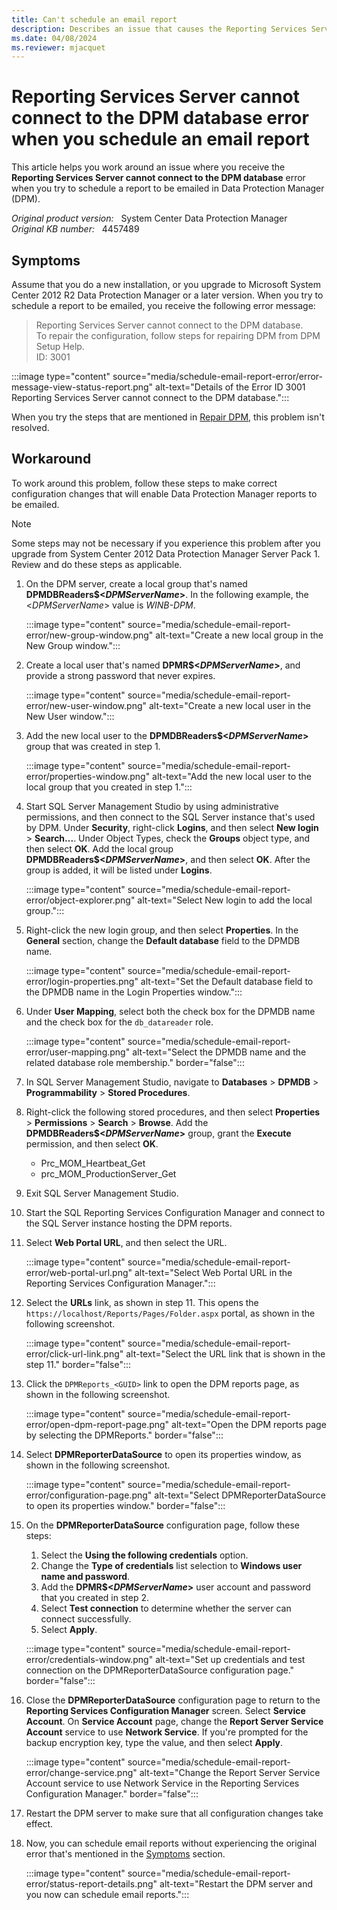 ```yaml
---
title: Can't schedule an email report
description: Describes an issue that causes the Reporting Services Server cannot connect to the DPM database error when you try to schedule a report to be emailed in Data Protection Manager.
ms.date: 04/08/2024
ms.reviewer: mjacquet
---
```

# Reporting Services Server cannot connect to the DPM database error when you schedule an email report

This article helps you work around an issue where you receive the **Reporting Services Server cannot connect to the DPM database** error when you try to schedule a report to be emailed in Data Protection Manager (DPM).

_Original product version:_ &nbsp; System Center Data Protection Manager  
_Original KB number:_ &nbsp; 4457489

## Symptoms

Assume that you do a new installation, or you upgrade to Microsoft System Center 2012 R2 Data Protection Manager or a later version. When you try to schedule a report to be emailed, you receive the following error message:

> Reporting Services Server cannot connect to the DPM database.  
> To repair the configuration, follow steps for repairing DPM from DPM Setup Help.  
> ID: 3001

:::image type="content" source="media/schedule-email-report-error/error-message-view-status-report.png" alt-text="Details of the Error ID 3001 Reporting Services Server cannot connect to the DPM database.":::

When you try the steps that are mentioned in [Repair DPM](/previous-versions/system-center/system-center-2012-R2/hh758162(v=sc.12)), this problem isn't resolved.

## Workaround

To work around this problem, follow these steps to make correct configuration changes that will enable Data Protection Manager reports to be emailed.

> [!NOTE]
> Some steps may not be necessary if you experience this problem after you upgrade from System Center 2012 Data Protection Manager Server Pack 1. Review and do these steps as applicable.

1. On the DPM server, create a local group that's named **DPMDBReaders$\<*DPMServerName*>**. In the following example, the <*DPMServerName*> value is *WINB-DPM*.

    :::image type="content" source="media/schedule-email-report-error/new-group-window.png" alt-text="Create a new local group in the New Group window.":::

2. Create a local user that's named **DPMR$\<*DPMServerName*>**, and provide a strong password that never expires.

    :::image type="content" source="media/schedule-email-report-error/new-user-window.png" alt-text="Create a new local user in the New User window.":::

3. Add the new local user to the **DPMDBReaders$<*DPMServerName*>** group that was created in step 1.

    :::image type="content" source="media/schedule-email-report-error/properties-window.png" alt-text="Add the new local user to the local group that you created in step 1.":::

4. Start SQL Server Management Studio by using administrative permissions, and then connect to the SQL Server instance that's used by DPM. Under **Security**, right-click **Logins**, and then select **New login** > **Search...**. Under Object Types, check the **Groups** object type, and then select **OK**. Add the local group **DPMDBReaders$\<*DPMServerName*>**, and then select **OK**. After the group is added, it will be listed under **Logins**.

    :::image type="content" source="media/schedule-email-report-error/object-explorer.png" alt-text="Select New login to add the local group.":::

5. Right-click the new login group, and then select **Properties**. In the **General** section, change the **Default database** field to the DPMDB name.

    :::image type="content" source="media/schedule-email-report-error/login-properties.png" alt-text="Set the Default database field to the DPMDB name in the Login Properties window.":::

6. Under **User Mapping**, select both the check box for the DPMDB name and the check box for the `db_datareader` role.

    :::image type="content" source="media/schedule-email-report-error/user-mapping.png" alt-text="Select the DPMDB name and the related database role membership." border="false":::

7. In SQL Server Management Studio, navigate to **Databases** > **DPMDB** > **Programmability** > **Stored Procedures**.

8. Right-click the following stored procedures, and then select **Properties** > **Permissions** > **Search** > **Browse**. Add the **DPMDBReaders$\<*DPMServerName*>** group, grant the **Execute** permission, and then select **OK**.

    - Prc_MOM_Heartbeat_Get
    - prc_MOM_ProductionServer_Get

9. Exit SQL Server Management Studio.

10. Start the SQL Reporting Services Configuration Manager and connect to the SQL Server instance hosting the DPM reports.

11. Select **Web Portal URL**, and then select the URL.

    :::image type="content" source="media/schedule-email-report-error/web-portal-url.png" alt-text="Select Web Portal URL in the Reporting Services Configuration Manager.":::

12. Select the **URLs** link, as shown in step 11. This opens the `https://localhost/Reports/Pages/Folder.aspx` portal, as shown in the following screenshot.

    :::image type="content" source="media/schedule-email-report-error/click-url-link.png" alt-text="Select the URL link that is shown in the step 11." border="false":::

13. Click the `DPMReports_<GUID>` link to open the DPM reports page, as shown in the following screenshot.

    :::image type="content" source="media/schedule-email-report-error/open-dpm-report-page.png" alt-text="Open the DPM reports page by selecting the DPMReports." border="false":::

14. Select **DPMReporterDataSource** to open its properties window, as shown in the following screenshot.

    :::image type="content" source="media/schedule-email-report-error/configuration-page.png" alt-text="Select DPMReporterDataSource to open its properties window." border="false":::

15. On the **DPMReporterDataSource** configuration page, follow these steps:

    1. Select the **Using the following credentials** option.
    2. Change the **Type of credentials** list selection to **Windows user name and password**.
    3. Add the **DPMR$\<*DPMServerName*>** user account and password that you created in step 2.
    4. Select **Test connection** to determine whether the server can connect successfully.
    5. Select **Apply**.

    :::image type="content" source="media/schedule-email-report-error/credentials-window.png" alt-text="Set up credentials and test connection on the DPMReporterDataSource configuration page." border="false":::

16. Close the **DPMReporterDataSource** configuration page to return to the **Reporting Services Configuration Manager** screen. Select **Service Account**. On **Service Account** page, change the **Report Server Service Account** service to use **Network Service**. If you're prompted for the backup encryption key, type the value, and then select **Apply**.

    :::image type="content" source="media/schedule-email-report-error/change-service.png" alt-text="Change the Report Server Service Account service to use Network Service in the Reporting Services Configuration Manager." border="false":::

17. Restart the DPM server to make sure that all configuration changes take effect.
18. Now, you can schedule email reports without experiencing the original error that's mentioned in the [Symptoms](#symptoms) section.

    :::image type="content" source="media/schedule-email-report-error/status-report-details.png" alt-text="Restart the DPM server and you now can schedule email reports.":::
